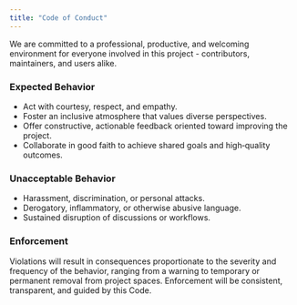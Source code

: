 ```yaml
---
title: "Code of Conduct"
---
```


We are committed to a professional, productive, and welcoming environment for everyone involved in this project - contributors, maintainers, and users alike.

### Expected Behavior

* Act with courtesy, respect, and empathy. 
* Foster an inclusive atmosphere that values diverse perspectives. 
* Offer constructive, actionable feedback oriented toward improving the project. 
* Collaborate in good faith to achieve shared goals and high‑quality outcomes.

### Unacceptable Behavior

* Harassment, discrimination, or personal attacks. 
* Derogatory, inflammatory, or otherwise abusive language. 
* Sustained disruption of discussions or workflows.

### Enforcement

Violations will result in consequences proportionate to the severity and frequency of the behavior, ranging from a warning to temporary or permanent removal from project spaces. Enforcement will be consistent, transparent, and guided by this Code.